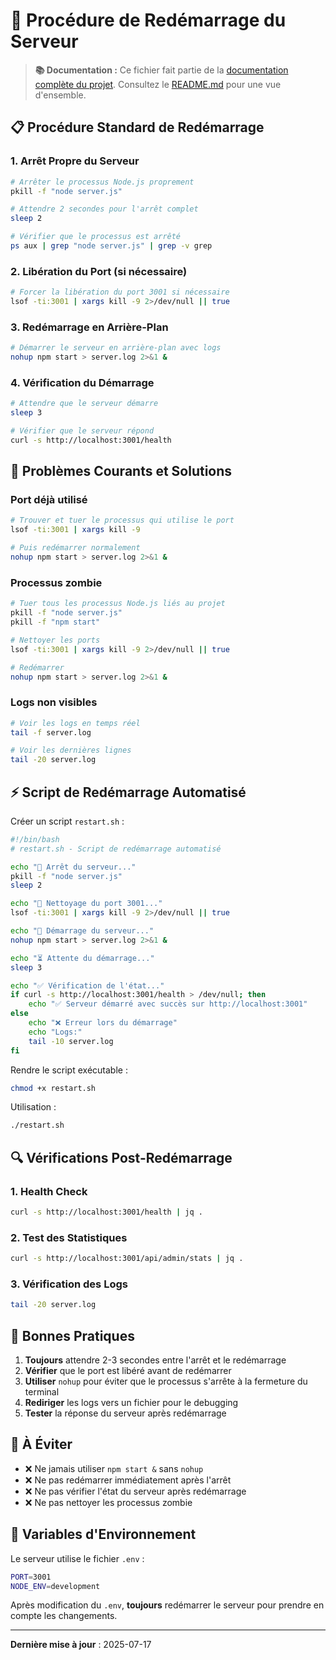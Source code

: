# 🔄 Procédure de Redémarrage du Serveur

> **📚 Documentation :** Ce fichier fait partie de la [documentation complète du projet](README.md#-documentation-complète). Consultez le [README.md](README.md) pour une vue d'ensemble.

## 📋 Procédure Standard de Redémarrage

### 1. Arrêt Propre du Serveur

```bash
# Arrêter le processus Node.js proprement
pkill -f "node server.js"

# Attendre 2 secondes pour l'arrêt complet
sleep 2

# Vérifier que le processus est arrêté
ps aux | grep "node server.js" | grep -v grep
```

### 2. Libération du Port (si nécessaire)

```bash
# Forcer la libération du port 3001 si nécessaire
lsof -ti:3001 | xargs kill -9 2>/dev/null || true
```

### 3. Redémarrage en Arrière-Plan

```bash
# Démarrer le serveur en arrière-plan avec logs
nohup npm start > server.log 2>&1 &
```

### 4. Vérification du Démarrage

```bash
# Attendre que le serveur démarre
sleep 3

# Vérifier que le serveur répond
curl -s http://localhost:3001/health
```

## 🚨 Problèmes Courants et Solutions

### Port déjà utilisé
```bash
# Trouver et tuer le processus qui utilise le port
lsof -ti:3001 | xargs kill -9

# Puis redémarrer normalement
nohup npm start > server.log 2>&1 &
```

### Processus zombie
```bash
# Tuer tous les processus Node.js liés au projet
pkill -f "node server.js"
pkill -f "npm start"

# Nettoyer les ports
lsof -ti:3001 | xargs kill -9 2>/dev/null || true

# Redémarrer
nohup npm start > server.log 2>&1 &
```

### Logs non visibles
```bash
# Voir les logs en temps réel
tail -f server.log

# Voir les dernières lignes
tail -20 server.log
```

## ⚡ Script de Redémarrage Automatisé

Créer un script `restart.sh` :

```bash
#!/bin/bash
# restart.sh - Script de redémarrage automatisé

echo "🔄 Arrêt du serveur..."
pkill -f "node server.js"
sleep 2

echo "🧹 Nettoyage du port 3001..."
lsof -ti:3001 | xargs kill -9 2>/dev/null || true

echo "🚀 Démarrage du serveur..."
nohup npm start > server.log 2>&1 &

echo "⏳ Attente du démarrage..."
sleep 3

echo "✅ Vérification de l'état..."
if curl -s http://localhost:3001/health > /dev/null; then
    echo "✅ Serveur démarré avec succès sur http://localhost:3001"
else
    echo "❌ Erreur lors du démarrage"
    echo "Logs:"
    tail -10 server.log
fi
```

Rendre le script exécutable :
```bash
chmod +x restart.sh
```

Utilisation :
```bash
./restart.sh
```

## 🔍 Vérifications Post-Redémarrage

### 1. Health Check
```bash
curl -s http://localhost:3001/health | jq .
```

### 2. Test des Statistiques
```bash
curl -s http://localhost:3001/api/admin/stats | jq .
```

### 3. Vérification des Logs
```bash
tail -20 server.log
```

## 📝 Bonnes Pratiques

1. **Toujours** attendre 2-3 secondes entre l'arrêt et le redémarrage
2. **Vérifier** que le port est libéré avant de redémarrer
3. **Utiliser** `nohup` pour éviter que le processus s'arrête à la fermeture du terminal
4. **Rediriger** les logs vers un fichier pour le debugging
5. **Tester** la réponse du serveur après redémarrage

## 🚫 À Éviter

- ❌ Ne jamais utiliser `npm start &` sans `nohup`
- ❌ Ne pas redémarrer immédiatement après l'arrêt
- ❌ Ne pas vérifier l'état du serveur après redémarrage
- ❌ Ne pas nettoyer les processus zombie

## 🔧 Variables d'Environnement

Le serveur utilise le fichier `.env` :
```bash
PORT=3001
NODE_ENV=development
```

Après modification du `.env`, **toujours** redémarrer le serveur pour prendre en compte les changements.

---

**Dernière mise à jour** : 2025-07-17